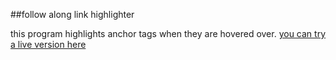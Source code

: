 ##follow along link highlighter 

this program highlights anchor tags when they are hovered over. [you can try a live version here](https://visionary-alpaca-07485d.netlify.app/)
